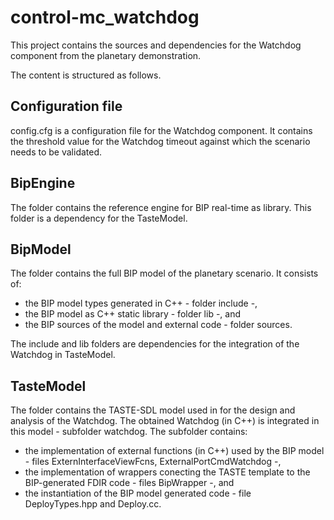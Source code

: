 # control-mc_watchdog
This project contains the sources and dependencies for the Watchdog component from the planetary demonstration.

The content is structured as follows.

## Configuration file

config.cfg is a configuration file for the Watchdog component.
It contains the threshold value for the Watchdog timeout against which the scenario needs to be validated.

## BipEngine

The folder contains the reference engine for BIP real-time as library. 
This folder is a dependency for the TasteModel.


## BipModel 

The folder contains the full BIP model of the planetary scenario. It consists of:

- the BIP model types generated in C++ - folder include -,
- the BIP model as C++ static library - folder lib -, and 
- the BIP sources of the model and external code - folder sources.

The include and lib folders are dependencies for the integration of the Watchdog in TasteModel.

## TasteModel

The folder contains the TASTE-SDL model used in for the design and analysis of the Watchdog.
The obtained Watchdog (in C++) is integrated in this model - subfolder watchdog.
The subfolder contains: 

- the implementation of external functions (in C++) used by the BIP model - files ExternInterfaceViewFcns, ExternalPortCmdWatchdog  -, 
- the implementation of wrappers conecting the TASTE template to the BIP-generated FDIR code - files BipWrapper -, and
- the instantiation of the BIP model generated code - file DeployTypes.hpp and Deploy.cc.

